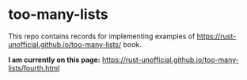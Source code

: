 # too-many-lists
This repo contains records for implementing examples of https://rust-unofficial.github.io/too-many-lists/ book.

**I am currently on this page:** https://rust-unofficial.github.io/too-many-lists/fourth.html
